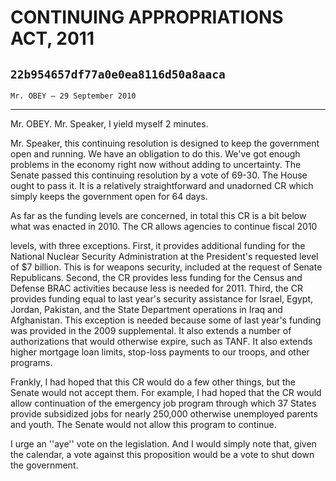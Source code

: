 # CONTINUING APPROPRIATIONS ACT, 2011
## `22b954657df77a0e0ea8116d50a8aaca`
`Mr. OBEY — 29 September 2010`

---


Mr. OBEY. Mr. Speaker, I yield myself 2 minutes.

Mr. Speaker, this continuing resolution is designed to keep the 
government open and running. We have an obligation to do this. We've 
got enough problems in the economy right now without adding to 
uncertainty. The Senate passed this continuing resolution by a vote of 
69-30. The House ought to pass it. It is a relatively straightforward 
and unadorned CR which simply keeps the government open for 64 days.

As far as the funding levels are concerned, in total this CR is a bit 
below what was enacted in 2010. The CR allows agencies to continue 
fiscal 2010


levels, with three exceptions. First, it provides additional funding 
for the National Nuclear Security Administration at the President's 
requested level of $7 billion. This is for weapons security, included 
at the request of Senate Republicans. Second, the CR provides less 
funding for the Census and Defense BRAC activities because less is 
needed for 2011. Third, the CR provides funding equal to last year's 
security assistance for Israel, Egypt, Jordan, Pakistan, and the State 
Department operations in Iraq and Afghanistan. This exception is needed 
because some of last year's funding was provided in the 2009 
supplemental. It also extends a number of authorizations that would 
otherwise expire, such as TANF. It also extends higher mortgage loan 
limits, stop-loss payments to our troops, and other programs.

Frankly, I had hoped that this CR would do a few other things, but 
the Senate would not accept them. For example, I had hoped that the CR 
would allow continuation of the emergency job program through which 37 
States provide subsidized jobs for nearly 250,000 otherwise unemployed 
parents and youth. The Senate would not allow this program to continue.

I urge an ''aye'' vote on the legislation. And I would simply note 
that, given the calendar, a vote against this proposition would be a 
vote to shut down the government.